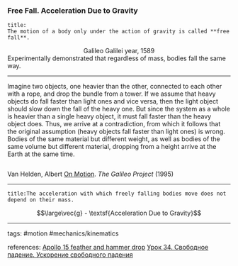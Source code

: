 ### Free Fall. Acceleration Due to Gravity

```ad-definition
title:
The motion of a body only under the action of gravity is called **free fall**. 
```

<center><img src="http://urlr.me/Wgxtb" alt=""/></center>

<center>Galileo Galilei year, 1589</center>
Experimentally demonstrated that regardless of mass, bodies fall the same way.

---

Imagine two objects, one heavier than the other, connected to each other with a rope, and drop the bundle from a tower. If we assume that heavy objects do fall faster than light ones and vice versa, then the light object should slow down the fall of the heavy one. But since the system as a whole is heavier than a single heavy object, it must fall faster than the heavy object does. Thus, we arrive at a contradiction, from which it follows that the original assumption (heavy objects fall faster than light ones) is wrong.
\
Bodies of the same material but different weight, as well as bodies of the same volume but different material, dropping from a height arrive at the Earth at the same time.

<center><img src="http://urlr.me/QYVmd" alt=""/></center>

Van Helden, Albert [On Motion](http://galileo.rice.edu/sci/theories/on_motion.html). _The Galileo Project_ (1995)

---
```ad-highlight
title:The acceleration with which freely falling bodies move does not depend on their mass.
```

$$\large\vec{g} - \textsf{Acceleration Due to Gravity}$$

---


tags: #motion #mechanics/kinematics 


references: [Apollo 15 feather and hammer drop](https://upload.wikimedia.org/wikipedia/commons/e/e8/Apollo_15_feather_and_hammer_drop.ogv)
[Урок 34. Свободное падение. Ускорение свободного падения](https://www.youtube.com/watch?v=Io2Nq6f3HuQ&list=PL1Us50cZo25k6lXqOyfCYiKoTvaSbYxHX&index=11)